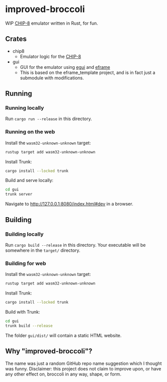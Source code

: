 # improved-broccoli

WIP [CHIP-8](https://en.wikipedia.org/wiki/CHIP-8) emulator written in Rust, for fun.

## Crates

- chip8
  - Emulator logic for the [CHIP-8](https://en.wikipedia.org/wiki/CHIP-8)
- gui
  - GUI for the emulator using [egui](https://docs.rs/egui/latest/egui/) and [eframe](https://docs.rs/eframe/latest/eframe/)
  - This is based on the eframe_template project, and is in fact just a submodule with modifications.

## Running

### Running locally

Run `cargo run --release` in this directory.

### Running on the web

Install the `wasm32-unknown-unknown` target:

```bash
rustup target add wasm32-unknown-unknown
```

Install Trunk:

```bash
cargo install --locked trunk
```

Build and serve locally:

```bash
cd gui
trunk server
```

Navigate to <http://127.0.0.1:8080/index.html#dev> in a browser.

## Building

### Building locally

Run `cargo build --release` in this directory. Your executable will be somewhere in the `target/` directory.

### Building for web

Install the `wasm32-unknown-unknown` target:

```bash
rustup target add wasm32-unknown-unknown
```

Install Trunk:

```bash
cargo install --locked trunk
```

Build with Trunk:

```bash
cd gui
trunk build --release
```

The folder `gui/dist/` will contain a static HTML website.

## Why "improved-broccoli"?

The name was just a random GitHub repo name suggestion which I thought was funny. Disclaimer: this project does not claim to improve upon, or have any other effect on, broccoli in any way, shape, or form.
